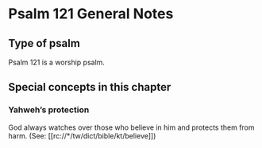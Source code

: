 # Psalm 121 General Notes
## Type of psalm

Psalm 121 is a worship psalm.

## Special concepts in this chapter

### Yahweh’s protection
God always watches over those who believe in him and protects them from harm. (See: [[rc://*/tw/dict/bible/kt/believe]])